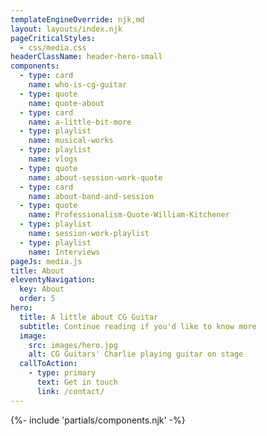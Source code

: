 ```yaml
---
templateEngineOverride: njk,md
layout: layouts/index.njk
pageCriticalStyles:
  - css/media.css
headerClassName: header-hero-small
components:
  - type: card
    name: who-is-cg-guitar
  - type: quote
    name: quote-about
  - type: card
    name: a-little-bit-more
  - type: playlist
    name: musical-works
  - type: playlist
    name: vlogs
  - type: quote
    name: about-session-work-quote
  - type: card
    name: about-band-and-session
  - type: quote
    name: Professionalism-Quote-William-Kitchener
  - type: playlist
    name: session-work-playlist
  - type: playlist
    name: Interviews
pageJs: media.js
title: About
eleventyNavigation:
  key: About
  order: 5
hero:
  title: A little about CG Guitar
  subtitle: Continue reading if you'd like to know more
  image:
    src: images/hero.jpg
    alt: CG Guitars' Charlie playing guitar on stage
  callToAction:
    - type: primary
      text: Get in touch
      link: /contact/
---
```


<article class="about-section no-padding">
{%- include 'partials/components.njk' -%}
</article>



